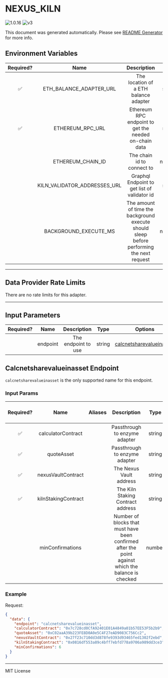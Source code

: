 # NEXUS_KILN

![1.0.16](https://img.shields.io/github/package-json/v/smartcontractkit/external-adapters-js?filename=packages/composites/nexus-kiln/package.json) ![v3](https://img.shields.io/badge/framework%20version-v3-blueviolet)

This document was generated automatically. Please see [README Generator](../../scripts#readme-generator) for more info.

## Environment Variables

| Required? |             Name             |                                        Description                                        |  Type  | Options |                                 Default                                  |
| :-------: | :--------------------------: | :---------------------------------------------------------------------------------------: | :----: | :-----: | :----------------------------------------------------------------------: |
|    ✅     |   ETH_BALANCE_ADAPTER_URL    |                           The location of a ETH balance adapter                           | string |         |                                                                          |
|    ✅     |       ETHEREUM_RPC_URL       |                   Ethereum RPC endpoint to get the needed on-chain data                   | string |         |                                                                          |
|           |      ETHEREUM_CHAIN_ID       |                                The chain id to connect to                                 | number |         |                                   `1`                                    |
|           | KILN_VALIDATOR_ADDRESSES_URL |                       Graphql Endpoint to get list of validator id                        | string |         | `https://api.studio.thegraph.com/query/72419/enzyme-core/version/latest` |
|           |    BACKGROUND_EXECUTE_MS     | The amount of time the background execute should sleep before performing the next request | number |         |                                 `10000`                                  |

---

## Data Provider Rate Limits

There are no rate limits for this adapter.

---

## Input Parameters

| Required? |   Name   |     Description     |  Type  |                            Options                             |          Default           |
| :-------: | :------: | :-----------------: | :----: | :------------------------------------------------------------: | :------------------------: |
|           | endpoint | The endpoint to use | string | [calcnetsharevalueinasset](#calcnetsharevalueinasset-endpoint) | `calcnetsharevalueinasset` |

## Calcnetsharevalueinasset Endpoint

`calcnetsharevalueinasset` is the only supported name for this endpoint.

### Input Params

| Required? |        Name         | Aliases |                                             Description                                             |  Type  | Options | Default | Depends On | Not Valid With |
| :-------: | :-----------------: | :-----: | :-------------------------------------------------------------------------------------------------: | :----: | :-----: | :-----: | :--------: | :------------: |
|    ✅     | calculatorContract  |         |                                    Passthrough to enzyme adapter                                    | string |         |         |            |                |
|    ✅     |     quoteAsset      |         |                                    Passthrough to enzyme adapter                                    | string |         |         |            |                |
|    ✅     | nexusVaultContract  |         |                                       The Nexus Vault address                                       | string |         |         |            |                |
|    ✅     | kilnStakingContract |         |                                  The Kiln Staking Contract address                                  | string |         |         |            |                |
|           |  minConfirmations   |         | Number of blocks that must have been confirmed after the point against which the balance is checked | number |         |   `6`   |            |                |

### Example

Request:

```json
{
  "data": {
    "endpoint": "calcnetsharevalueinasset",
    "calculatorContract": "0x7c728cd0CfA92401E01A4849a01b57EE53F5b2b9",
    "quoteAsset": "0xC02aaA39b223FE8D0A0e5C4F27eAD9083C756Cc2",
    "nexusVaultContract": "0x27f23c710dd3d878fe9393d93465fed1302f2ebd",
    "kilnStakingContract": "0x0816df553a89c4bff7ebfd778a9706a989dd3ce3",
    "minConfirmations": 6
  }
}
```

---

MIT License
